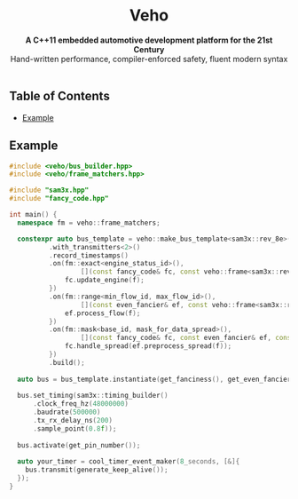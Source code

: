 <h1 align="center">Veho</h1>

<div align="center">
  <strong>A C++11 embedded automotive development platform for the 21st Century</strong>
</div>
<div align="center">
  Hand-written performance, compiler-enforced safety, fluent modern syntax
</div>

<br />

## Table of Contents
- [Example](#example)

## Example
```C++
#include <veho/bus_builder.hpp>
#include <veho/frame_matchers.hpp>

#include "sam3x.hpp"
#include "fancy_code.hpp"

int main() {
  namespace fm = veho::frame_matchers;

  constexpr auto bus_template = veho::make_bus_template<sam3x::rev_8e>()
          .with_transmitters<2>()
          .record_timestamps()
          .on(fm::exact<engine_status_id>(),
                  [](const fancy_code& fc, const veho::frame<sam3x::rev_8e>& f){ 
              fc.update_engine(f);
          })
          .on(fm::range<min_flow_id, max_flow_id>(),
                  [](const even_fancier& ef, const veho::frame<sam3x::rev_8e>& f){
              ef.process_flow(f);
          })
          .on(fm::mask<base_id, mask_for_data_spread>(),
                  [](const fancy_code& fc, const even_fancier& ef, const veho::frame<sam3x::rev_8e>& f){
              fc.handle_spread(ef.preprocess_spread(f));
          })
          .build();
          
  auto bus = bus_template.instantiate(get_fanciness(), get_even_fancier_fanciness());
  
  bus.set_timing(sam3x::timing_builder()
      .clock_freq_hz(48000000)
      .baudrate(500000)
      .tx_rx_delay_ns(200)
      .sample_point(0.8f));
      
  bus.activate(get_pin_number());
  
  auto your_timer = cool_timer_event_maker(8_seconds, [&]{
    bus.transmit(generate_keep_alive());
  });
}
```

